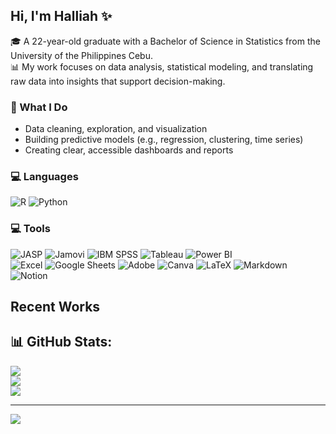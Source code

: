 ## Hi, I'm Halliah ✨

🎓 A 22-year-old graduate with a Bachelor of Science in Statistics from the University of the Philippines Cebu.  
📊 My work focuses on data analysis, statistical modeling, and translating raw data into insights that support decision-making.

### 💜 What I Do
- Data cleaning, exploration, and visualization
- Building predictive models (e.g., regression, clustering, time series)
- Creating clear, accessible dashboards and reports

### 💻 Languages 
![R](https://img.shields.io/badge/r-%23276DC3.svg?style=for-the-badge&logo=r&logoColor=white)
![Python](https://img.shields.io/badge/python-3670A0?style=for-the-badge&logo=python&logoColor=ffdd54) 

### 💻 Tools  
![JASP](https://img.shields.io/badge/JASP-276DC3?style=for-the-badge&logoColor=white)  ![Jamovi](https://img.shields.io/badge/Jamovi-0056B3?style=for-the-badge&logoColor=white)  ![IBM SPSS](https://img.shields.io/badge/IBM%20SPSS-052FAD?style=for-the-badge&logo=ibm&logoColor=white)  ![Tableau](https://img.shields.io/badge/Tableau-E97627?style=for-the-badge&logo=tableau&logoColor=white)  ![Power BI](https://img.shields.io/badge/power_bi-F2C811?style=for-the-badge&logo=powerbi&logoColor=black)  
![Excel](https://img.shields.io/badge/Excel-217346?style=for-the-badge&logo=microsoft-excel&logoColor=white)  ![Google Sheets](https://img.shields.io/badge/Google%20Sheets-34A853?style=for-the-badge&logo=google-sheets&logoColor=white)  ![Adobe](https://img.shields.io/badge/adobe-%23FF0000.svg?style=for-the-badge&logo=adobe&logoColor=white)  ![Canva](https://img.shields.io/badge/Canva-%2300C4CC.svg?style=for-the-badge&logo=Canva&logoColor=white)  ![LaTeX](https://img.shields.io/badge/latex-%23008080.svg?style=for-the-badge&logo=latex&logoColor=white)  ![Markdown](https://img.shields.io/badge/markdown-%23000000.svg?style=for-the-badge&logo=markdown&logoColor=white)  ![Notion](https://img.shields.io/badge/Notion-%23000000.svg?style=for-the-badge&logo=notion&logoColor=white)  

## Recent Works 

## 📊 GitHub Stats:
![](https://github-readme-stats.vercel.app/api?username=halliyuh&theme=midnight-purple&hide_border=false&include_all_commits=false&count_private=false)<br/>
![](https://nirzak-streak-stats.vercel.app/?user=halliyuh&theme=midnight-purple&hide_border=false)<br/>
![](https://github-readme-stats.vercel.app/api/top-langs/?username=halliyuh&theme=midnight-purple&hide_border=false&include_all_commits=false&count_private=false&layout=compact)

---
[![](https://visitcount.itsvg.in/api?id=halliyuh&icon=0&color=0)](https://visitcount.itsvg.in)


